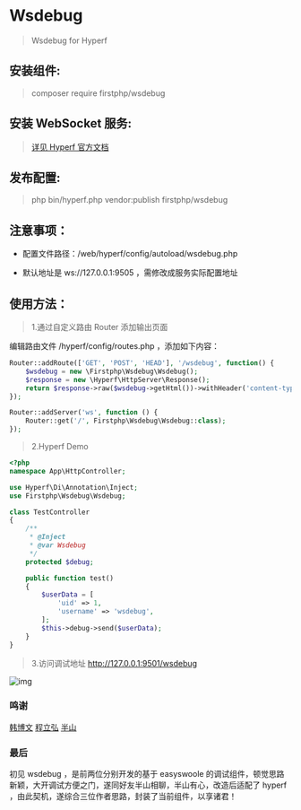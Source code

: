 # Wsdebug
>Wsdebug for Hyperf


## 安装组件:
>composer require firstphp/wsdebug


## 安装 WebSocket 服务:
>[详见 Hyperf 官方文档](https://doc.hyperf.io/#/zh/websocket-server)


## 发布配置:
>php bin/hyperf.php vendor:publish firstphp/wsdebug


## 注意事项：

- 配置文件路径：/web/hyperf/config/autoload/wsdebug.php

- 默认地址是 ws://127.0.0.1:9505 ，需修改成服务实际配置地址


## 使用方法：
>1.通过自定义路由 Router 添加输出页面

编辑路由文件 /hyperf/config/routes.php ，添加如下内容：

```php
Router::addRoute(['GET', 'POST', 'HEAD'], '/wsdebug', function() {
    $wsdebug = new \Firstphp\Wsdebug\Wsdebug();
    $response = new \Hyperf\HttpServer\Response();
    return $response->raw($wsdebug->getHtml())->withHeader('content-type', 'text/html; charset=utf-8');
});

Router::addServer('ws', function () {
    Router::get('/', Firstphp\Wsdebug\Wsdebug::class);
});
```

>2.Hyperf Demo
```php
<?php
namespace App\HttpController;

use Hyperf\Di\Annotation\Inject;
use Firstphp\Wsdebug\Wsdebug;

class TestController 
{
    /**
     * @Inject
     * @var Wsdebug
     */
	protected $debug;

	public function test()
	{
		$userData = [
		    'uid' => 1,
		    'username' => 'wsdebug',
		];
		$this->debug->send($userData);
	}
}
```

>3.访问调试地址
http://127.0.0.1:9501/wsdebug

![img](http://static.firstphp.com/WSDEBUG-WX20191106-152056.png)


### 鸣谢
[韩博文](https://github.com/hanwenbo)
[程立弘](https://github.com/lsclh)
[半山](https://github.com/dwdcth)


### 最后
初见 wsdebug ，是前两位分别开发的基于 easyswoole 的调试组件，顿觉思路新颖，大开调试方便之门，遂同好友半山相聊，半山有心，改造后适配了 hyperf ，由此契机，遂综合三位作者思路，封装了当前组件，以享诸君！






